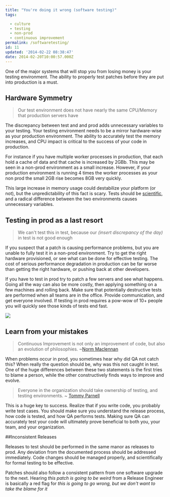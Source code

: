 ```yaml
---
title: "You're doing it wrong (software testing)"
tags:

  - culture
  - testing
  - non-prod
  - continuous improvement
permalink: /softwaretesting/
id: 11
updated: '2014-02-22 08:38:47'
date: 2014-02-20T10:00:57.000Z
---
```


One of the major systems that will stop you from losing money is your testing environment. The ability to properly test patches before they are put into production is a must.
<!-- more -->

## Hardware Symmetry

> Our test environment does not have nearly the same CPU/Memory that production servers have

The discrepancy between test and and prod adds unnecessary variables to your testing. Your testing environment needs to be a mirror hardware-wise as your production environment. The ability to accurately test the memory increases, and CPU impact is critical to the success of your code in production.

For instance if you have multiple worker processes in production, that each hold a cache of data and that cache is increased by 2GBb. This may be seen in a non-prod environment as a small increase. However, if your production environment is running 4 times the worker processes as your non prod the small 2GB rise becomes 8GB very quickly.

This large increase in memory usage could destabilize your platform (or not), but the unpredictability of this fact is scary. Tests should be [scientific](http://en.wikipedia.org/wiki/Scientific_method), and a radical difference between the two environments causes unnecessary variables.

## Testing in prod as a last resort

>We can't test this in test, because our *(insert discrepancy of the day)* in test is not good enough

If you suspect that a patch is causing performance problems, but you are unable to fully test it in a non-prod environment. Try to get the right hardware provisioned, or see what can be done for effective testing. The cost of serious performance degradation in production can be far worse than getting the right hardware, or pushing back at other developers.

If you have to test in prod try to patch a few servers and see what happens. Going all the way can also be more costly, then applying something on a few machines and rolling back. Make sure that potentially destructive tests are performed when all teams are in the office. Provide communication, and get everyone involved. If testing in prod requires a pow-wow of 10+ people you will quickly see those kinds of tests end fast.

![](/content/images/2014/Feb/9689481.jpg)



## Learn from your mistakes

>Continuous Improvement is not only an improvement of code, but also an evolution of philosophies. ~[Norm Maclennan](https://blog.normmaclennan.com)

When problems occur in prod, you sometimes hear why did QA not catch this? When really the question should be, why was this not caught in test. One of the huge differences between these two statements is the first tries to blame a person, while the other constructively finds ways to improve and evolve.

>Everyone in the organization should take ownership of testing, and testing environments. ~ [Tommy Parnell](http://about.tommyparnell.com)

This is a huge key to success. Realize that if you write code, you probably write test cases. You should make sure you understand the release process, how code is tested, and how QA performs tests. Making sure QA can accurately test your code will ultimately prove beneficial to both you, your team, and your organization.

##Inconsistent Releases

Releases to test should be performed in the same manor as releases to prod. Any deviation from the documented process should be addressed immediately. Code changes should be managed properly, and scientifically for formal testing to be effective.

Patches should also follow a consistent pattern from one software upgrade to the next. Hearing *this patch is going to be weird* from a Release Engineer is basically a red flag for *this is going to go wrong, but we don't want to take the blame for it*
